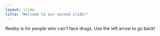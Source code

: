 ```yaml
---
layout: slide
title: "Welcome to our second slide!"
---
```

Reality is for people who can't face drugs.
Use the left arrow to go back!
